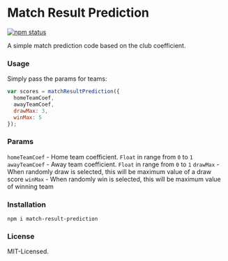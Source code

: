 # Match Result Prediction
[![npm status](https://img.shields.io/badge/npm-v1.0.2-brightgreen.svg)](https://www.npmjs.org/package/roundrobin)

A simple match prediction code based on the club coefficient.

### Usage
Simply pass the params for teams:

```js
var scores = matchResultPrediction({
  homeTeamCoef,
  awayTeamCoef,
  drawMax: 3,
  winMax: 5
});
```

### Params
`homeTeamCoef` - Home team coefficient. `Float` in range from `0` to `1`
`awayTeamCoef` - Away team coefficient. `Float` in range from `0` to `1`
`drawMax` - When randomly draw is selected, this will be maximum value of a draw score
`winMax` - When randomly win is selected, this will be maximum value of winning team

### Installation
`npm i match-result-prediction`

### License
MIT-Licensed.